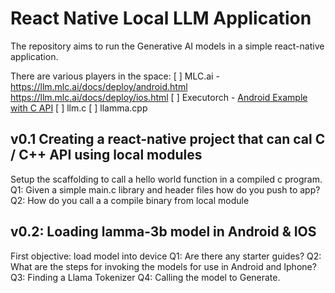 # React Native Local LLM Application
The repository aims to run the Generative AI models in a simple react-native application.

There are various players in the space:
[ ] MLC.ai - https://llm.mlc.ai/docs/deploy/android.html https://llm.mlc.ai/docs/deploy/ios.html
[ ] Executorch - [Android Example with C API](https://github.com/microsoft/onnxruntime-inference-examples/tree/main/mobile/examples/phi-3/android)
[ ] llm.c
[ ] llamma.cpp

## v0.1 Creating a react-native project that can cal C / C++ API using local modules
Setup the scaffolding to call a hello world function in a compiled c program.
Q1: Given a simple main.c library and header files how do you push to app?
Q2: How do you call a a compile binary from local module

## v0.2: Loading lamma-3b model in Android & IOS
First objective: load model into device
Q1: Are there any starter guides?
Q2: What are the steps for invoking the models for use in Android and Iphone?
Q3: Finding a Llama Tokenizer
Q4: Calling the model to Generate.
